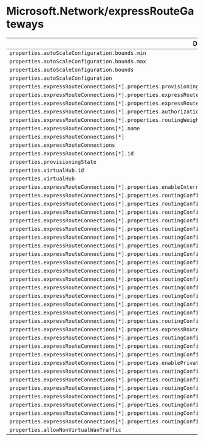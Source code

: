 # Microsoft.Network/expressRouteGateways

| Default Path | Alias |
|---|---|
| `properties.autoScaleConfiguration.bounds.min` | `Microsoft.Network/expressRouteGateways/autoScaleConfiguration.bounds.min` |
| `properties.autoScaleConfiguration.bounds.max` | `Microsoft.Network/expressRouteGateways/autoScaleConfiguration.bounds.max` |
| `properties.autoScaleConfiguration.bounds` | `Microsoft.Network/expressRouteGateways/autoScaleConfiguration.bounds` |
| `properties.autoScaleConfiguration` | `Microsoft.Network/expressRouteGateways/autoScaleConfiguration` |
| `properties.expressRouteConnections[*].properties.provisioningState` | `Microsoft.Network/expressRouteGateways/expressRouteConnections[*].provisioningState` |
| `properties.expressRouteConnections[*].properties.expressRouteCircuitPeering.id` | `Microsoft.Network/expressRouteGateways/expressRouteConnections[*].expressRouteCircuitPeering.id` |
| `properties.expressRouteConnections[*].properties.expressRouteCircuitPeering` | `Microsoft.Network/expressRouteGateways/expressRouteConnections[*].expressRouteCircuitPeering` |
| `properties.expressRouteConnections[*].properties.authorizationKey` | `Microsoft.Network/expressRouteGateways/expressRouteConnections[*].authorizationKey` |
| `properties.expressRouteConnections[*].properties.routingWeight` | `Microsoft.Network/expressRouteGateways/expressRouteConnections[*].routingWeight` |
| `properties.expressRouteConnections[*].name` | `Microsoft.Network/expressRouteGateways/expressRouteConnections[*].name` |
| `properties.expressRouteConnections[*]` | `Microsoft.Network/expressRouteGateways/expressRouteConnections[*]` |
| `properties.expressRouteConnections` | `Microsoft.Network/expressRouteGateways/expressRouteConnections` |
| `properties.expressRouteConnections[*].id` | `Microsoft.Network/expressRouteGateways/expressRouteConnections[*].id` |
| `properties.provisioningState` | `Microsoft.Network/expressRouteGateways/provisioningState` |
| `properties.virtualHub.id` | `Microsoft.Network/expressRouteGateways/virtualHub.id` |
| `properties.virtualHub` | `Microsoft.Network/expressRouteGateways/virtualHub` |
| `properties.expressRouteConnections[*].properties.enableInternetSecurity` | `Microsoft.Network/expressRouteGateways/expressRouteConnections[*].enableInternetSecurity` |
| `properties.expressRouteConnections[*].properties.routingConfiguration.associatedRouteTable.id` | `Microsoft.Network/expressRouteGateways/expressRouteConnections[*].routingConfiguration.associatedRouteTable.id` |
| `properties.expressRouteConnections[*].properties.routingConfiguration.associatedRouteTable` | `Microsoft.Network/expressRouteGateways/expressRouteConnections[*].routingConfiguration.associatedRouteTable` |
| `properties.expressRouteConnections[*].properties.routingConfiguration.propagatedRouteTables.labels[*]` | `Microsoft.Network/expressRouteGateways/expressRouteConnections[*].routingConfiguration.propagatedRouteTables.labels[*]` |
| `properties.expressRouteConnections[*].properties.routingConfiguration.propagatedRouteTables.labels` | `Microsoft.Network/expressRouteGateways/expressRouteConnections[*].routingConfiguration.propagatedRouteTables.labels` |
| `properties.expressRouteConnections[*].properties.routingConfiguration.propagatedRouteTables.ids[*].id` | `Microsoft.Network/expressRouteGateways/expressRouteConnections[*].routingConfiguration.propagatedRouteTables.ids[*].id` |
| `properties.expressRouteConnections[*].properties.routingConfiguration.propagatedRouteTables.ids[*]` | `Microsoft.Network/expressRouteGateways/expressRouteConnections[*].routingConfiguration.propagatedRouteTables.ids[*]` |
| `properties.expressRouteConnections[*].properties.routingConfiguration.propagatedRouteTables.ids` | `Microsoft.Network/expressRouteGateways/expressRouteConnections[*].routingConfiguration.propagatedRouteTables.ids` |
| `properties.expressRouteConnections[*].properties.routingConfiguration.propagatedRouteTables` | `Microsoft.Network/expressRouteGateways/expressRouteConnections[*].routingConfiguration.propagatedRouteTables` |
| `properties.expressRouteConnections[*].properties.routingConfiguration.vnetRoutes.staticRoutes[*].name` | `Microsoft.Network/expressRouteGateways/expressRouteConnections[*].routingConfiguration.vnetRoutes.staticRoutes[*].name` |
| `properties.expressRouteConnections[*].properties.routingConfiguration.vnetRoutes.staticRoutes[*].addressPrefixes[*]` | `Microsoft.Network/expressRouteGateways/expressRouteConnections[*].routingConfiguration.vnetRoutes.staticRoutes[*].addressPrefixes[*]` |
| `properties.expressRouteConnections[*].properties.routingConfiguration.vnetRoutes.staticRoutes[*].addressPrefixes` | `Microsoft.Network/expressRouteGateways/expressRouteConnections[*].routingConfiguration.vnetRoutes.staticRoutes[*].addressPrefixes` |
| `properties.expressRouteConnections[*].properties.routingConfiguration.vnetRoutes.staticRoutes[*].nextHopIpAddress` | `Microsoft.Network/expressRouteGateways/expressRouteConnections[*].routingConfiguration.vnetRoutes.staticRoutes[*].nextHopIpAddress` |
| `properties.expressRouteConnections[*].properties.routingConfiguration.vnetRoutes.staticRoutes[*]` | `Microsoft.Network/expressRouteGateways/expressRouteConnections[*].routingConfiguration.vnetRoutes.staticRoutes[*]` |
| `properties.expressRouteConnections[*].properties.routingConfiguration.vnetRoutes.staticRoutes` | `Microsoft.Network/expressRouteGateways/expressRouteConnections[*].routingConfiguration.vnetRoutes.staticRoutes` |
| `properties.expressRouteConnections[*].properties.routingConfiguration.vnetRoutes` | `Microsoft.Network/expressRouteGateways/expressRouteConnections[*].routingConfiguration.vnetRoutes` |
| `properties.expressRouteConnections[*].properties.routingConfiguration` | `Microsoft.Network/expressRouteGateways/expressRouteConnections[*].routingConfiguration` |
| `properties.expressRouteConnections[*].properties.expressRouteGatewayBypass` | `Microsoft.Network/expressRouteGateways/expressRouteConnections[*].expressRouteGatewayBypass` |
| `properties.expressRouteConnections[*].properties.routingConfiguration.vnetRoutes.bgpConnections` | `Microsoft.Network/expressRouteGateways/expressRouteConnections[*].routingConfiguration.vnetRoutes.bgpConnections` |
| `properties.expressRouteConnections[*].properties.routingConfiguration.vnetRoutes.bgpConnections[*]` | `Microsoft.Network/expressRouteGateways/expressRouteConnections[*].routingConfiguration.vnetRoutes.bgpConnections[*]` |
| `properties.expressRouteConnections[*].properties.routingConfiguration.vnetRoutes.bgpConnections[*].id` | `Microsoft.Network/expressRouteGateways/expressRouteConnections[*].routingConfiguration.vnetRoutes.bgpConnections[*].id` |
| `properties.expressRouteConnections[*].properties.enablePrivateLinkFastPath` | `Microsoft.Network/expressRouteGateways/expressRouteConnections[*].enablePrivateLinkFastPath` |
| `properties.expressRouteConnections[*].properties.routingConfiguration.vnetRoutes.staticRoutesConfig` | `Microsoft.Network/expressRouteGateways/expressRouteConnections[*].routingConfiguration.vnetRoutes.staticRoutesConfig` |
| `properties.expressRouteConnections[*].properties.routingConfiguration.vnetRoutes.staticRoutesConfig.propagateStaticRoutes` | `Microsoft.Network/expressRouteGateways/expressRouteConnections[*].routingConfiguration.vnetRoutes.staticRoutesConfig.propagateStaticRoutes` |
| `properties.expressRouteConnections[*].properties.routingConfiguration.vnetRoutes.staticRoutesConfig.vnetLocalRouteOverrideCriteria` | `Microsoft.Network/expressRouteGateways/expressRouteConnections[*].routingConfiguration.vnetRoutes.staticRoutesConfig.vnetLocalRouteOverrideCriteria` |
| `properties.expressRouteConnections[*].properties.routingConfiguration.inboundRouteMap` | `Microsoft.Network/expressRouteGateways/expressRouteConnections[*].routingConfiguration.inboundRouteMap` |
| `properties.expressRouteConnections[*].properties.routingConfiguration.inboundRouteMap.id` | `Microsoft.Network/expressRouteGateways/expressRouteConnections[*].routingConfiguration.inboundRouteMap.id` |
| `properties.expressRouteConnections[*].properties.routingConfiguration.outboundRouteMap` | `Microsoft.Network/expressRouteGateways/expressRouteConnections[*].routingConfiguration.outboundRouteMap` |
| `properties.expressRouteConnections[*].properties.routingConfiguration.outboundRouteMap.id` | `Microsoft.Network/expressRouteGateways/expressRouteConnections[*].routingConfiguration.outboundRouteMap.id` |
| `properties.allowNonVirtualWanTraffic` | `Microsoft.Network/expressRouteGateways/allowNonVirtualWanTraffic` |

